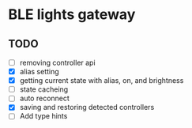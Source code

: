 # BLE lights gateway

## TODO

- [ ] removing controller api
- [x] alias setting
- [x] getting current state with alias, on, and brightness
- [ ] state cacheing
- [ ] auto reconnect
- [x] saving and restoring detected controllers
- [ ] Add type hints
